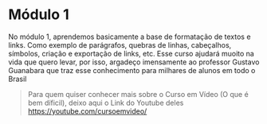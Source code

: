 
# Módulo 1

No módulo 1, aprendemos basicamente a base de formatação de textos e links. Como exemplo de parágrafos, quebras de linhas, cabeçalhos, símbolos, criação e exportação de links, etc. Esse curso ajudará muoito na vida que quero levar, por isso, argadeço imensamente ao professor Gustavo Guanabara que traz esse conhecimento para milhares de alunos em todo o Brasil

> Para quem quiser conhecer mais sobre o Curso em Vídeo (O que é bem díficil), deixo aqui o Link do Youtube deles <a href="https://youtube.com/cursoemvideo/">https://youtube.com/cursoemvideo/</a>
